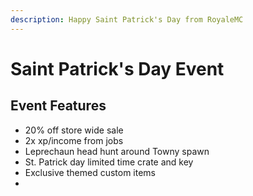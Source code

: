 ```yaml
---
description: Happy Saint Patrick's Day from RoyaleMC
---
```


# Saint Patrick's Day Event

## Event Features

* 20% off store wide sale
* 2x xp/income from jobs
* Leprechaun head hunt around Towny spawn
* St. Patrick day limited time crate and key
* Exclusive themed custom items
*
